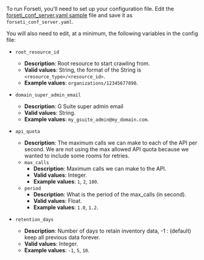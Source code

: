 To run Forseti, you'll need to set up your configuration file. Edit
the [forseti_conf_server.yaml sample](https://github.com/GoogleCloudPlatform/forseti-security/blob/stable/configs/server/forseti_conf_server.yaml.sample)
file and save it as `forseti_conf_server.yaml`.

You will also need to edit, at a minimum, the following variables in the config file:

* `root_resource_id`
  * **Description**: Root resource to start crawling from.
  * **Valid values**: String, the format of the String is `<resource_type>/<resource_id>`.
  * **Example values**: `organizations/12345677890`.

* `domain_super_admin_email`
  * **Description**: G Suite super admin email
  * **Valid values**: String.
  * **Example values**: `my_gsuite_admin@my_domain.com`.

* `api_quota`
  * **Description**: The maximum calls we can make to each of the API per second. We are not using
  the max allowed API quota because we wanted to include some rooms for retries.
  * `max_calls`
    * **Description**: Maximum calls we can make to the API.
    * **Valid values**: Integer.
    * **Example values**: `1`, `2`, `100`.
  * `period`
    * **Description**: What is the period of the max_calls (in second).
    * **Valid values**: Float.
    * **Example values**: `1.0`, `1.2`.

* `retention_days`
  * **Description**: Number of days to retain inventory data, -1 : (default) keep all previous data
  forever.
  * **Valid values**: Integer.
  * **Example values**: `-1`, `5`, `10`.
